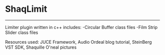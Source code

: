 # ShaqLimit
-----------
Limiter plugin written in c++ includes:
-Circular Buffer class files
-Film Strip Slider class files

Resources used: JUCE Framework, Audio Ordeal blog tutorial, SteinBerg VST SDK, Shaquille O'neal pictures
